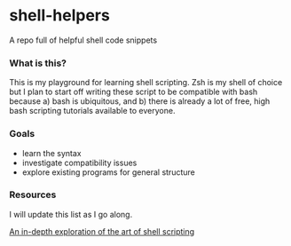 # shell-helpers
A repo full of helpful shell code snippets

### What is this?

This is my playground for learning shell scripting. Zsh is my shell
of choice but I plan to start off writing these script to be compatible with
bash because a) bash is ubiquitous, and b) there is already a lot of free,
high bash scripting tutorials available to everyone.

### Goals

- learn the syntax
- investigate compatibility issues
- explore existing programs for general structure

### Resources

I will update this list as I go along.

[An in-depth exploration of the art of shell scripting](http://tldp.org/LDP/abs/html/)
